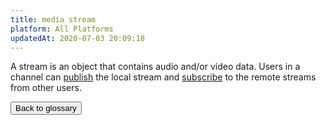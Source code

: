 ```yaml
---
title: media stream
platform: All Platforms
updatedAt: 2020-07-03 20:09:18
---
```

A stream is an object that contains audio and/or video data. Users in a channel can [publish](#pub) the local stream and [subscribe](#sub) to the remote streams from other users.

<a href="./terms"><button>Back to glossary</button></a>